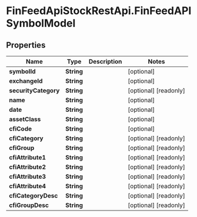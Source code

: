 # FinFeedApiStockRestApi.FinFeedAPISymbolModel

## Properties

Name | Type | Description | Notes
------------ | ------------- | ------------- | -------------
**symbolId** | **String** |  | [optional] 
**exchangeId** | **String** |  | [optional] 
**securityCategory** | **String** |  | [optional] [readonly] 
**name** | **String** |  | [optional] 
**date** | **String** |  | [optional] 
**assetClass** | **String** |  | [optional] 
**cfiCode** | **String** |  | [optional] 
**cfiCategory** | **String** |  | [optional] [readonly] 
**cfiGroup** | **String** |  | [optional] [readonly] 
**cfiAttribute1** | **String** |  | [optional] [readonly] 
**cfiAttribute2** | **String** |  | [optional] [readonly] 
**cfiAttribute3** | **String** |  | [optional] [readonly] 
**cfiAttribute4** | **String** |  | [optional] [readonly] 
**cfiCategoryDesc** | **String** |  | [optional] [readonly] 
**cfiGroupDesc** | **String** |  | [optional] [readonly] 


